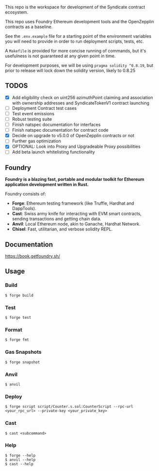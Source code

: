 This repo is the workspace for development of the Syndicate contract ecosystem.

This repo uses Foundry Ethereum development tools and the OpenZepplin contracts as a baseline.

See the `.env.example` file for a starting point of the environment variables you will need to provide in order to run deployment scripts, tests, etc.

A `Makefile` is provided for more concise running of commands, but it's usefulness is not guaranteed at any given point in time.

For development purposes, we will be using `pragma solidity ^0.8.19`, but prior to release will lock down the solidity version, likely to 0.8.25

## TODOS

- [x] Add eligibility check on uint256 azimuthPoint claiming and association with ownership addresses and SyndicateTokenV1 contract launching
- [ ] Deployment Contract test cases
- [ ] Test event emissions
- [ ] Robust testing suite
- [ ] Finish natspec documentation for interfaces
- [ ] Finish natspec documentation for contract code
- [x] Decide on upgrade to v5.0.0 of OpenZepplin contracts or not
- [ ] Further gas optimization
- [x] OPTIONAL: Look into Proxy and Upgradeable Proxy possibilities
- [ ] Add beta launch whitelisting functionality

## Foundry

**Foundry is a blazing fast, portable and modular toolkit for Ethereum application development written in Rust.**

Foundry consists of:

- **Forge**: Ethereum testing framework (like Truffle, Hardhat and DappTools).
- **Cast**: Swiss army knife for interacting with EVM smart contracts, sending transactions and getting chain data.
- **Anvil**: Local Ethereum node, akin to Ganache, Hardhat Network.
- **Chisel**: Fast, utilitarian, and verbose solidity REPL.

## Documentation

https://book.getfoundry.sh/

## Usage

### Build

```shell
$ forge build
```

### Test

```shell
$ forge test
```

### Format

```shell
$ forge fmt
```

### Gas Snapshots

```shell
$ forge snapshot
```

### Anvil

```shell
$ anvil
```

### Deploy

```shell
$ forge script script/Counter.s.sol:CounterScript --rpc-url <your_rpc_url> --private-key <your_private_key>
```

### Cast

```shell
$ cast <subcommand>
```

### Help

```shell
$ forge --help
$ anvil --help
$ cast --help
```
